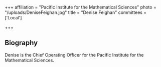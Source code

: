 +++
affiliation = "Pacific Institute for the Mathematical Sciences"
photo = "/uploads/DeniseFeighan.jpg"
title = "Denise Feighan"
committees = ['Local']

+++
## Biography
Denise is the Chief Operating Officer for the Pacific Institute for the
Mathematical Sciences.
